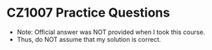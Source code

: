 # CZ1007 Practice Questions

- Note: Official answer was NOT provided when I took this course. 
- Thus, do NOT assume that my solution is correct.

